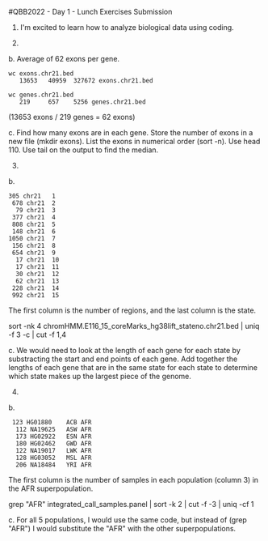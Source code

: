 #QBB2022 - Day 1 - Lunch Exercises  Submission
1. I'm excited to learn how to analyze biological data using coding.

2.
b. Average of 62 exons per gene. 
```
wc exons.chr21.bed 
   13653   40959  327672 exons.chr21.bed
   
wc genes.chr21.bed
   219     657    5256 genes.chr21.bed
```
(13653 exons / 219 genes = 62 exons)

c. Find how many exons are in each gene. Store the number of exons in a new file (mkdir exons). List the exons in numerical order (sort -n). Use head 110. Use tail on the output to find the median.

3. 
b.
```
305 chr21	1
 678 chr21	2
  79 chr21	3
 377 chr21	4
 808 chr21	5
 148 chr21	6
1050 chr21	7
 156 chr21	8
 654 chr21	9
  17 chr21	10
  17 chr21	11
  30 chr21	12
  62 chr21	13
 228 chr21	14
 992 chr21	15
```
 The first column is the number of regions, and the last column is the state.
 
 sort -nk 4 chromHMM.E116_15_coreMarks_hg38lift_stateno.chr21.bed | uniq -f 3 -c | cut -f 1,4
 
 
 c. We would need to look at the length of each gene for each state by substracting the start and end points of each gene. Add together the lengths of each gene that are in the same state for each state to determine which state makes up the largest piece of the genome.
 
 4.
 b.
```
 123 HG01880	ACB	AFR
  112 NA19625	ASW	AFR
  173 HG02922	ESN	AFR
  180 HG02462	GWD	AFR
  122 NA19017	LWK	AFR
  128 HG03052	MSL	AFR
  206 NA18484	YRI	AFR
```
The first column is the number of samples in each population (column 3) in the AFR superpopulation.

grep "AFR" integrated_call_samples.panel | sort -k 2 | cut -f -3 | uniq -cf 1

c. For all 5 populations, I would use the same code, but instead of (grep "AFR") I would substitute the "AFR" with the other superpopulations. 
 
 
 
 
 
 
